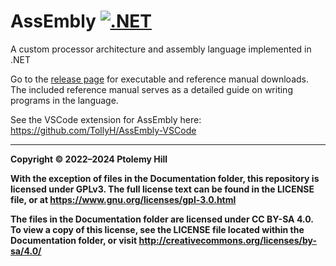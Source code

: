 # AssEmbly [![.NET](https://github.com/TollyH/AssEmbly/actions/workflows/dotnet.yml/badge.svg)](https://github.com/TollyH/AssEmbly/actions/workflows/dotnet.yml)

A custom processor architecture and assembly language implemented in .NET

Go to the [release page](https://github.com/TollyH/AssEmbly/releases/latest) for executable and reference manual downloads. The included reference manual serves as a detailed guide on writing programs in the language.

See the VSCode extension for AssEmbly here: <https://github.com/TollyH/AssEmbly-VSCode>

---

**Copyright © 2022–2024  Ptolemy Hill**

**With the exception of files in the Documentation folder, this repository is licensed under GPLv3. The full license text can be found in the LICENSE file, or at <https://www.gnu.org/licenses/gpl-3.0.html>**

**The files in the Documentation folder are licensed under CC BY-SA 4.0. To view a copy of this license, see the LICENSE file located within the Documentation folder, or visit <http://creativecommons.org/licenses/by-sa/4.0/>**
